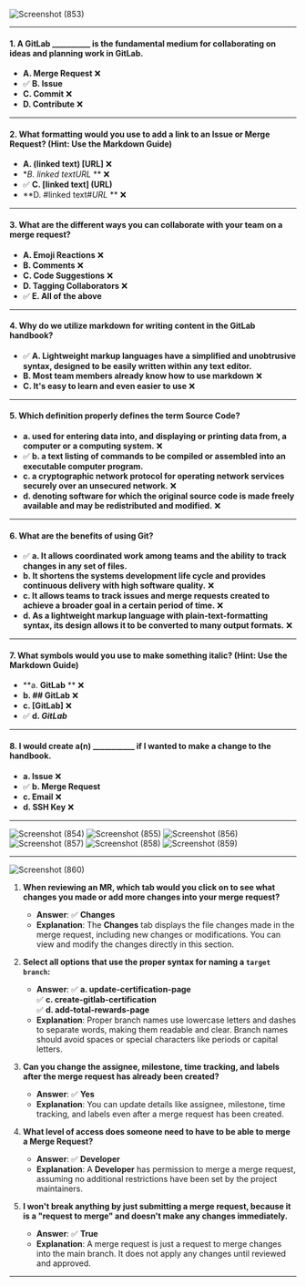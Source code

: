 ![Screenshot (853)](https://github.com/user-attachments/assets/0ea54916-db28-4fd5-a529-b7a8a7daaf3b)

---

#### **1. A GitLab __________ is the fundamental medium for collaborating on ideas and planning work in GitLab.**  
- **A. Merge Request** ❌  
- ✅ **B. Issue**  
- **C. Commit** ❌  
- **D. Contribute** ❌  

---

#### **2. What formatting would you use to add a link to an Issue or Merge Request? (Hint: Use the Markdown Guide)**  
- **A. (linked text) [URL]** ❌  
- **B. *linked text*_URL_* ** ❌  
- ✅ **C. [linked text] (URL)**  
- **D. #linked text#*URL* ** ❌  

---

#### **3. What are the different ways you can collaborate with your team on a merge request?**  
- **A. Emoji Reactions** ❌  
- **B. Comments** ❌  
- **C. Code Suggestions** ❌  
- **D. Tagging Collaborators** ❌  
- ✅ **E. All of the above**  

---

#### **4. Why do we utilize markdown for writing content in the GitLab handbook?**  
- ✅ **A. Lightweight markup languages have a simplified and unobtrusive syntax, designed to be easily written within any text editor.**  
- **B. Most team members already know how to use markdown** ❌  
- **C. It's easy to learn and even easier to use** ❌  

---

#### **5. Which definition properly defines the term Source Code?**  
- **a. used for entering data into, and displaying or printing data from, a computer or a computing system.** ❌  
- ✅ **b. a text listing of commands to be compiled or assembled into an executable computer program.**  
- **c. a cryptographic network protocol for operating network services securely over an unsecured network.** ❌  
- **d. denoting software for which the original source code is made freely available and may be redistributed and modified.** ❌  

---

#### **6. What are the benefits of using Git?**  
- ✅ **a. It allows coordinated work among teams and the ability to track changes in any set of files.**  
- **b. It shortens the systems development life cycle and provides continuous delivery with high software quality.** ❌  
- **c. It allows teams to track issues and merge requests created to achieve a broader goal in a certain period of time.** ❌  
- **d. As a lightweight markup language with plain-text-formatting syntax, its design allows it to be converted to many output formats.** ❌  

---

#### **7. What symbols would you use to make something italic? (Hint: Use the Markdown Guide)**  
- **a. **GitLab** ** ❌  
- **b. ## GitLab** ❌  
- **c. [GitLab]** ❌  
- ✅ **d. _GitLab_**  

---

#### **8. I would create a(n) ___________ if I wanted to make a change to the handbook.**  
- **a. Issue** ❌  
- ✅ **b. Merge Request**  
- **c. Email** ❌  
- **d. SSH Key** ❌  

---  

![Screenshot (854)](https://github.com/user-attachments/assets/382b4789-b2e4-4711-af31-50aa064215bd)
![Screenshot (855)](https://github.com/user-attachments/assets/95a3b600-b933-4fd2-ad30-8f428a0db060)
![Screenshot (856)](https://github.com/user-attachments/assets/398c3792-bfda-4049-8ecf-a1ad6aef3f66)
![Screenshot (857)](https://github.com/user-attachments/assets/f795d5b1-18f4-4a02-b09f-3f2f04707edb)
![Screenshot (858)](https://github.com/user-attachments/assets/6d5460dd-f375-43a9-87dc-1654ff842d2b)
![Screenshot (859)](https://github.com/user-attachments/assets/43e5d4d2-9408-485a-9802-a7e534bf4c24)

---

![Screenshot (860)](https://github.com/user-attachments/assets/6c4ddf01-d035-4f6b-be40-4326c1ebac98)

1. **When reviewing an MR, which tab would you click on to see what changes you made or add more changes into your merge request?**

   - **Answer**: ✅ **Changes**
   - **Explanation**: The **Changes** tab displays the file changes made in the merge request, including new changes or modifications. You can view and modify the changes directly in this section.

2. **Select all options that use the proper syntax for naming a `target branch`:**

   - **Answer**: ✅ **a. update-certification-page**  
   ✅ **c. create-gitlab-certification**  
   ✅ **d. add-total-rewards-page**
   - **Explanation**: Proper branch names use lowercase letters and dashes to separate words, making them readable and clear. Branch names should avoid spaces or special characters like periods or capital letters.

3. **Can you change the assignee, milestone, time tracking, and labels after the merge request has already been created?**

   - **Answer**: ✅ **Yes**
   - **Explanation**: You can update details like assignee, milestone, time tracking, and labels even after a merge request has been created.

4. **What level of access does someone need to have to be able to merge a Merge Request?**

   - **Answer**: ✅ **Developer**
   - **Explanation**: A **Developer** has permission to merge a merge request, assuming no additional restrictions have been set by the project maintainers.

5. **I won't break anything by just submitting a merge request, because it is a "request to merge" and doesn't make any changes immediately.**

   - **Answer**: ✅ **True**
   - **Explanation**: A merge request is just a request to merge changes into the main branch. It does not apply any changes until reviewed and approved.

---
